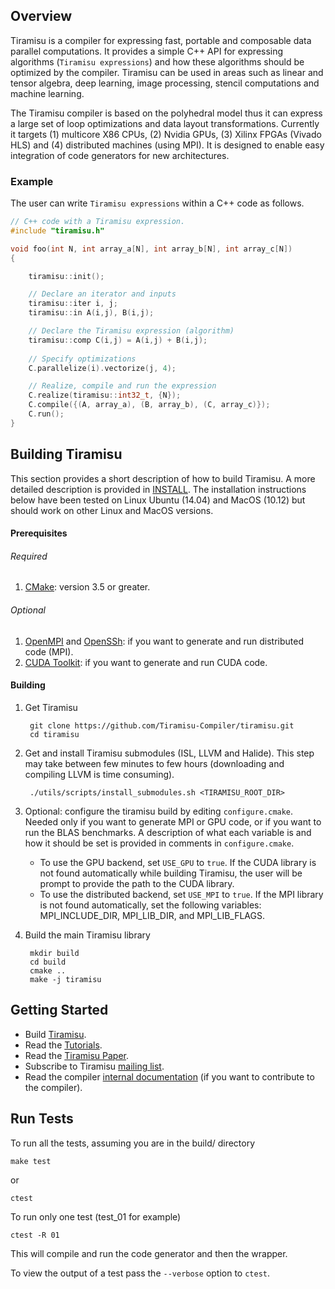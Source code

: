 ## Overview

Tiramisu is a compiler for expressing fast, portable and composable data parallel computations.  It provides a simple C++ API for expressing algorithms (`Tiramisu expressions`) and how these algorithms should be optimized by the compiler.  Tiramisu can be used in areas such as linear and tensor algebra, deep learning, image processing, stencil computations and machine learning.

The Tiramisu compiler is based on the polyhedral model thus it can express a large set of loop optimizations and data layout transformations.  Currently it targets (1) multicore X86 CPUs, (2) Nvidia GPUs, (3) Xilinx FPGAs (Vivado HLS) and (4) distributed machines (using MPI).  It is designed to enable easy integration of code generators for new architectures.

### Example

The user can write `Tiramisu expressions` within a C++ code as follows.

```cpp
// C++ code with a Tiramisu expression.
#include "tiramisu.h"

void foo(int N, int array_a[N], int array_b[N], int array_c[N])
{

    tiramisu::init();

    // Declare an iterator and inputs
    tiramisu::iter i, j;
    tiramisu::in A(i,j), B(i,j);

    // Declare the Tiramisu expression (algorithm)
    tiramisu::comp C(i,j) = A(i,j) + B(i,j);
    
    // Specify optimizations
    C.parallelize(i).vectorize(j, 4);

    // Realize, compile and run the expression
    C.realize(tiramisu::int32_t, {N});
    C.compile({(A, array_a), (B, array_b), (C, array_c)});
    C.run();
}
```

## Building Tiramisu

This section provides a short description of how to build Tiramisu.  A more detailed description is provided in [INSTALL](INSTALL.md).  The installation instructions below have been tested on Linux Ubuntu (14.04) and MacOS (10.12) but should work on other Linux and MacOS versions.

#### Prerequisites
###### Required
1) [CMake](https://cmake.org/): version 3.5 or greater.
  
###### Optional
1) [OpenMPI](https://www.open-mpi.org/) and [OpenSSh](https://www.openssh.com/): if you want to generate and run distributed code (MPI).
2) [CUDA Toolkit](https://developer.nvidia.com/cuda-toolkit): if you want to generate and run CUDA code.


#### Building
1) Get Tiramisu

        git clone https://github.com/Tiramisu-Compiler/tiramisu.git
        cd tiramisu

2) Get and install Tiramisu submodules (ISL, LLVM and Halide).  This step may take between few minutes to few hours (downloading and compiling LLVM is time consuming).

        ./utils/scripts/install_submodules.sh <TIRAMISU_ROOT_DIR>

3) Optional: configure the tiramisu build by editing `configure.cmake`.  Needed only if you want to generate MPI or GPU code, or if you want to run the BLAS benchmarks.  A description of what each variable is and how it should be set is provided in comments in `configure.cmake`.

    - To use the GPU backend, set `USE_GPU` to `true`.  If the CUDA library is not found automatically while building Tiramisu, the user will be prompt to provide the path to the CUDA library.
    - To use the distributed backend, set `USE_MPI` to `true`.  If the MPI library is not found automatically, set the following variables: MPI_INCLUDE_DIR, MPI_LIB_DIR, and MPI_LIB_FLAGS.

4) Build the main Tiramisu library

        mkdir build
        cd build
        cmake ..
        make -j tiramisu


## Getting Started
- Build [Tiramisu](https://github.com/Tiramisu-Compiler/tiramisu/).
- Read the [Tutorials](https://github.com/Tiramisu-Compiler/tiramisu/blob/master/tutorials/README.md).
- Read the [Tiramisu Paper](https://arxiv.org/abs/1804.10694).
- Subscribe to Tiramisu [mailing list](https://lists.csail.mit.edu/mailman/listinfo/tiramisu).
- Read the compiler [internal documentation](https://tiramisu-compiler.github.io/doc/) (if you want to contribute to the compiler).


## Run Tests

To run all the tests, assuming you are in the build/ directory

    make test

or

    ctest
    
To run only one test (test_01 for example)

    ctest -R 01

This will compile and run the code generator and then the wrapper.

To view the output of a test pass the `--verbose` option to `ctest`.
